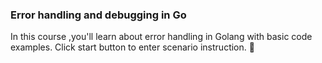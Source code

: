 ### Error handling and debugging in Go

In this course ,you'll learn about error handling in Golang with basic code examples.
Click start button to enter scenario instruction. 🚀  